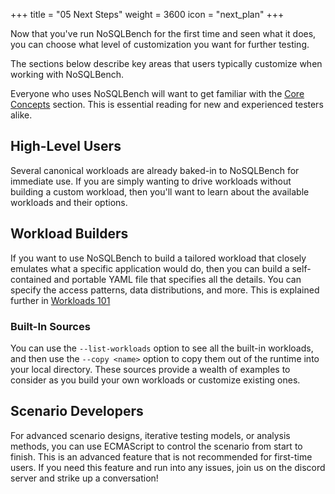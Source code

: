 +++
title = "05 Next Steps"
weight = 3600
icon = "next_plan"
+++

Now that you've run NoSQLBench for the first time and seen what it does, you can choose what level
of customization you want for further testing.

The sections below describe key areas that users typically customize when working with NoSQLBench.

Everyone who uses NoSQLBench will want to get familiar with the
[Core Concepts](/../nosqlbench/core-concepts)
section. This is essential reading for new and experienced testers alike.

## High-Level Users

Several canonical workloads are already baked-in to NoSQLBench for immediate use. If you are simply
wanting to drive workloads without building a custom workload, then you'll want to learn about 
the available workloads and their options.

## Workload Builders

If you want to use NoSQLBench to build a tailored workload that closely emulates what a specific
application would do, then you can build a self-contained and portable YAML file that specifies all 
the details. You can specify the access patterns, data distributions, and more. This is 
explained further in [Workloads 101](/../workloads-101)

### Built-In Sources

You can use the `--list-workloads` option to see all the built-in workloads, and then use the 
`--copy <name>` option to copy them out of the runtime into your local directory.
These sources provide a wealth of examples to consider as you build your own workloads or customize
existing ones.

## Scenario Developers

For advanced scenario designs, iterative testing models, or analysis methods, you can use ECMAScript
to control the scenario from start to finish. This is an advanced feature that is not recommended
for first-time users. If you need this feature and run into any issues, join us on the discord 
server and strike up a conversation!
